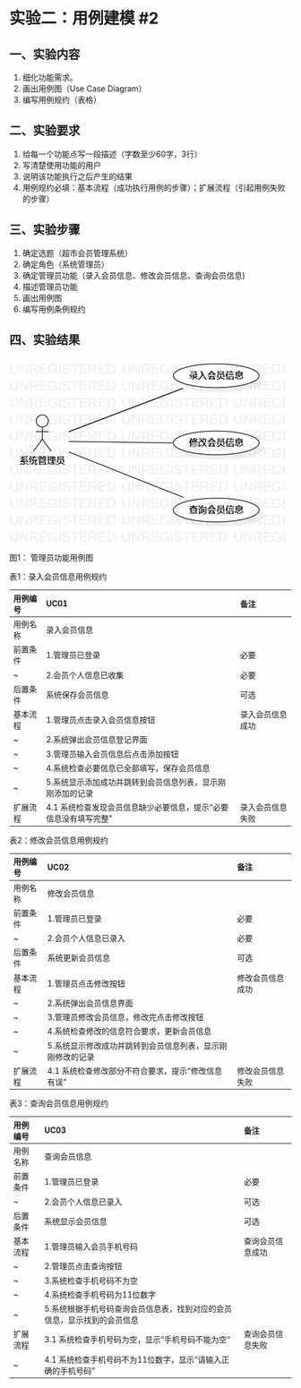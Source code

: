 # 实验二：用例建模 #2

## 一、实验内容

1. 细化功能需求。
2. 画出用例图（Use Case Diagram）
3. 编写用例规约（表格）

## 二、实验要求
1. 给每一个功能点写一段描述（字数至少60字，3行）
2. 写清楚使用功能的用户
3. 说明该功能执行之后产生的结果
4. 用例规约必填：基本流程（成功执行用例的步骤）；扩展流程（引起用例失败的步骤）

## 三、实验步骤

1. 确定选题（超市会员管理系统）
2. 确定角色（系统管理员）
3. 确定管理员功能（录入会员信息、修改会员信息、查询会员信息)
4. 描述管理员功能
5. 画出用例图
6. 编写用例条例规约

## 四、实验结果

![用例图1](./Lab2_UseCaseDiagram1.jpg)  
图1： 管理员功能用例图

表1：录入会员信息用例规约

用例编号 | UC01 | 备注 |
:- | :- | :- | 
用例名称 | 录入会员信息 | 
前置条件 | 1.管理员已登录 | 必要|
~ | 2.会员个人信息已收集 | 必要|
后置条件 | 系统保存会员信息 | 可选 |
基本流程 | 1.管理员点击录入会员信息按钮 |录入会员信息成功|
~ | 2.系统弹出会员信息登记界面 |
~ | 3.管理员输入会员信息后点击添加按钮 |
~ | 4.系统检查必要信息已全部填写，保存会员信息 |
~ | 5.系统显示添加成功并跳转到会员信息列表，显示刚刚添加的记录 |
扩展流程 | 4.1 系统检查发现会员信息缺少必要信息，提示“必要信息没有填写完整” | 录入会员信息失败 |



表2：修改会员信息用例规约

用例编号 | UC02 | 备注 |
:- | :- | :- | 
用例名称 | 修改会员信息 | 
前置条件 | 1.管理员已登录 | 必要|
~ | 2.会员个人信息已录入  | 必要|
后置条件 | 系统更新会员信息 | 可选  |
基本流程 | 1.管理员点击修改按钮 |修改会员信息成功|
~ | 2.系统弹出会员信息界面 |
~ | 3.管理员修改会员信息，修改完点击修改按钮 |
~ | 4.系统检查修改的信息符合要求，更新会员信息 |
~ | 5.系统显示修改成功并跳转到会员信息列表，显示刚刚修改的记录 |
扩展流程 | 4.1 系统检查修改部分不符合要求，提示“修改信息有误” | 修改会员信息失败 |



表3：查询会员信息用例规约

用例编号 | UC03 | 备注 |
:- | :- | :- | 
用例名称 | 查询会员信息 | 
前置条件 | 1.管理员已登录 | 必要|
~ | 2.会员个人信息已录入   | 可选|
后置条件 | 系统显示会员信息 | 可选|
基本流程 | 1.管理员输入会员手机号码 |查询会员信息成功|
~ | 2.管理员点击查询按钮 |
~ | 3.系统检查手机号码不为空 |
~ | 4.系统检查手机号码为11位数字 |
~ | 5.系统根据手机号码查询会员信息表，找到对应的会员信息，显示找到的会员信息 |
扩展流程 | 3.1 系统检查手机号码为空，显示“手机号码不能为空”| 查询会员信息失败 |
~| 4.1 系统检查手机号码不为11位数字，显示“请输入正确的手机号码” |

